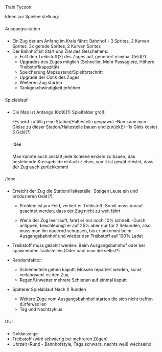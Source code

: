 Train Tycoon

Ideen zur Spieleerstellung:
###
Ausgangssitation
###
- Ein Zug der am Anfang im Kreis fährt: Bahnhof - 3 Sprites, 2 Kurven Sprites, 3x gerade Sprites, 2 Kurven Sprites
- Der Bahnhof ist Start und Ziel des Geschehens:
	- Füllt den Treibstoff(?) des Zuges auf, generiert minimal Geld(?)
	- Upgrades des Zuges möglich (Schneller, Mehr Passagiere, Höhere Treibstoffkapazität)
	- Speicherung Mapzustand/Spielfortschritt
	- Upgrade der Optik des Zuges
	- Weiteren Zug starten
	- Tankgeschwindigkeit erhöhen
 
###
Spielablauf
###
- Die Map ist Anfangs 10x10(?) Spielfelder groß:

	-Es wird zufällig eine Station/Haltestelle gespawnt
	-Nun kann man Gleise zu dieser Station/Haltestelle bauen und zurück(!)
		-1x Gleis kostet 5 Geld(?)
	###
	Idee
	###
	Man könnte auch anstatt jede Schiene einzeln zu bauen, das bestehende Kreisgebilde einfach ziehen, somit ist gewährleistet, dass der Zug auch zurückkommt
 ###
 /Idee
 ###

- Erreicht der Zug die Station/Haltestelle
	-Steigen Leute ein und produzieren Geld(?)

	- Problem ist pro Feld, verliert er Treibstoff: Somit muss darauf geachtet werden, dass der Zug nicht zu weit fährt

	- Wenn der Zug leer läuft, fahrt er nur noch 10% schnell.
		-Durch antippen, beschleunigt er auf 25% aber nur für 2 Sekunden, also muss man ihn dauernd schupsen, bis er ankommt beim Ausgangsbahnhof und wieder den Treibstoff auf 100% Ladet



- Treibstoff muss gezahlt werden: Beim Ausgangsbahnhof oder bei spawnenden Tankstellen (Oder baut man die selbst?)

- Randomfaktor: 
	- Schienenteile gehen kaputt: Müssen repariert werden, sonst verlangsamt es den Zug
	- Regen/Unwetter mehrere Schienen auf einmal kaputt

- Späterer Spielablauf Nach X Runden
	- Weitere Züge vom Ausgangsbahnhof starten die sich nicht treffen dürfen/sollen
	- Tag und Nachtzyklus

###
GUI
###

- Geldanzeige
- Treibstoff (wird schwierig bei mehreren Zügen)
- Uhrzeit (Rund - Bahnhofstyle, Tags schwarz,
nachts weiß wechselnd

